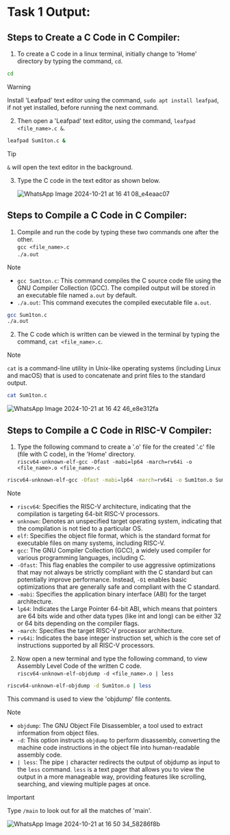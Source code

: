 # Task 1 Output:
## Steps to Create a C Code in C Compiler:
1. To create a C code in a linux terminal, initially change to 'Home' directory by typing the command, `cd`.
```bash
cd
```
> [!WARNING]
> Install 'Leafpad' text editor using the command, `sudo apt install leafpad`, if not yet installed, before running the next command.
2. Then open a 'Leafpad' text editor, using the command, `leafpad <file_name>.c &`.
```bash
leafpad Sum1ton.c &
```
> [!TIP]
> `&` will open the text editor in the background.

3. Type the C code in the text editor as shown below.

   ![WhatsApp Image 2024-10-21 at 16 41 08_e4eaac07](https://github.com/user-attachments/assets/cc5f856b-516a-4e10-a154-325292aefda6)

## Steps to Compile a C Code in C Compiler:
1. Compile and run the code by typing these two commands one after the other. <br/>
   `gcc <file_name>.c` <br/>
   `./a.out`
> [!NOTE]
> * `gcc Sum1ton.c`: This command compiles the C source code file using the GNU Compiler Collection (GCC). The compiled output will be stored in an executable file named `a.out` by default. <br/>
> * `./a.out`: This command executes the compiled executable file `a.out`.
```bash
gcc Sum1ton.c
./a.out
```
2. The C code which is written can be viewed in the terminal by typing the command, `cat <file_name>.c`.
> [!NOTE]
> `cat` is a command-line utility in Unix-like operating systems (including Linux and macOS) that is used to concatenate and print files to the standard output.
```bash
cat Sum1ton.c
```

   ![WhatsApp Image 2024-10-21 at 16 42 46_e8e312fa](https://github.com/user-attachments/assets/b1a4fa76-8b74-43ec-a888-12e84e3f1331)

## Steps to Compile a C Code in RISC-V Compiler:
1. Type the following command to create a '.o' file for the created '.c' file (file with C code), in the 'Home' directory. <br/>
   `riscv64-unknown-elf-gcc -Ofast -mabi=lp64 -march=rv64i -o <file_name>.o <file_name>.c`
```bash
riscv64-unknown-elf-gcc -Ofast -mabi=lp64 -march=rv64i -o Sum1ton.o Sum1ton.c
```
> [!NOTE]
> * `riscv64`: Specifies the RISC-V architecture, indicating that the compilation is targeting 64-bit RISC-V processors. <br/>
> * `unknown`: Denotes an unspecified target operating system, indicating that the compilation is not tied to a particular OS. <br/>
> * `elf`: Specifies the object file format, which is the standard format for executable files on many systems, including RISC-V. <br/>
> * `gcc`: The GNU Compiler Collection (GCC), a widely used compiler for various programming languages, including C. <br/>
> * `-Ofast`: This flag enables the compiler to use aggressive optimizations that may not always be strictly compliant with the C standard but can potentially improve performance. Instead, `-O1` enables basic optimizations that are generally safe and compliant with the C standard. <br/>
> * `-mabi`: Specifies the application binary interface (ABI) for the target architecture. <br/>
> * `lp64`: Indicates the Large Pointer 64-bit ABI, which means that pointers are 64 bits wide and other data types (like int and long) can be either 32 or 64 bits depending on the compiler flags. <br/>
> * `-march`: Specifies the target RISC-V processor architecture. <br/>
> * `rv64i`: Indicates the base integer instruction set, which is the core set of instructions supported by all RISC-V processors. <br/>

2. Now open a new terminal and type the following command, to view Assembly Level Code of the written C code. <br/>
   `riscv64-unknown-elf-objdump -d <file_name>.o | less`
```bash
riscv64-unknown-elf-objdump -d Sum1ton.o | less
```
   This command is used to view the 'objdump' file contents.
> [!NOTE]
> * `objdump`: The GNU Object File Disassembler, a tool used to extract information from object files. <br/>
> * `-d`: This option instructs `objdump` to perform disassembly, converting the machine code instructions in the object file into human-readable assembly code. <br/>
> * `| less`: The pipe `|` character redirects the output of objdump as input to the `less` command. `less` is a text pager that allows you to view the output in a more manageable way, providing features like scrolling, searching, and viewing multiple pages at once. <br/>

> [!IMPORTANT]
> Type `/main` to look out for all the matches of 'main'.
   
   ![WhatsApp Image 2024-10-21 at 16 50 34_58286f8b](https://github.com/user-attachments/assets/e82c6220-c96b-44c0-b95f-d7e0014a3520)
